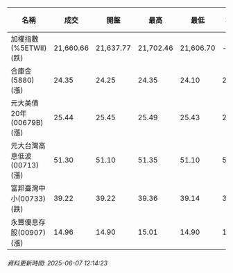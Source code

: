 | 名稱 | 成交 | 開盤 | 最高 | 最低 | 均價 | 成交金額(億) | 昨收 | 漲跌幅 | 漲跌 | 總量 | 昨量 | 振幅 |
| -------- | -------- | -------- | -------- |-------- | -------- | -------- |-------- |-------- |-------- | -------- | -------- |-------- |
|加權指數(%5ETWII) (跌)|21,660.66|21,637.77|21,702.46|21,606.70|-|2,947.52|21,674.43|0.06%|13.77|5,212,184|0|0.44%|
|合庫金(5880) (漲)|24.35|24.25|24.35|24.10|24.26|1.32|24.05|1.25%|0.30|5,452|7,230|1.04%|
|元大美債20年(00679B) (漲)|25.44|25.45|25.49|25.43|25.45|5.77|25.42|0.08%|0.02|22,672|38,312|0.24%|
|元大台灣高息低波(00713) (漲)|51.30|51.10|51.35|51.10|51.27|4.27|51.10|0.39%|0.20|8,329|10,337|0.49%|
|富邦臺灣中小(00733) (跌)|39.22|39.22|39.36|39.14|39.20|0.215|39.24|0.05%|0.02|548|418|0.56%|
|永豐優息存股(00907) (漲)|14.96|14.90|15.01|14.90|14.97|0.265|14.90|0.40%|0.06|1,768|2,609|0.74%|
###### 資料更新時間: 2025-06-07 12:14:23